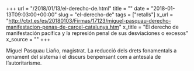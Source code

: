 +++
url = "/2018/01/13/el-derecho-de.html"
title = ""
date = "2018-01-13T09:03:00+00:00"
slug = "el-derecho-de"
tags = ["retalls"]
x_url = "http://ctxt.es/es/20180103/Firmas/17123/miguel-pasquau-derecho-manifestacion-penas-de-carcel-catalunya.htm"
x_title = "El derecho de manifestación pacífica y la represión penal de sus desviaciones o excesos"
x_source = ""
+++


Miguel Pasquau Liaño, magistrat. La reducció dels drets fonamentals a ornament del sistema i el discurs benpensant com a antesala de l’autoritarisme.

